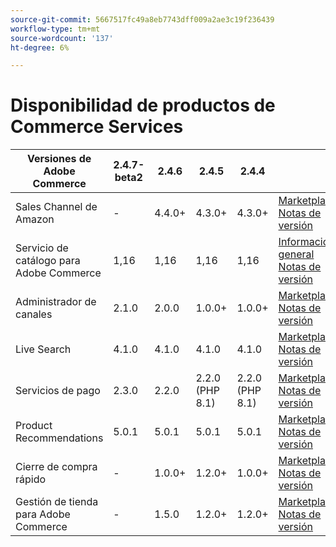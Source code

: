 ```yaml
---
source-git-commit: 5667517fc49a8eb7743dff009a2ae3c19f236439
workflow-type: tm+mt
source-wordcount: '137'
ht-degree: 6%

---
```

# Disponibilidad de productos de Commerce Services


<table style="table-layout:auto">
  <thead>
    <tr>
      <th>Versiones de Adobe Commerce</th>
      <th>2.4.7-beta2</th>
      <th>2.4.6</th>
      <th>2.4.5</th>
      <th>2.4.4</th>
      <th></th>
    </tr>
  </thead>
  <tbody>
      <tr>
          <td>Sales Channel de Amazon</td>
          <td>-</td>
          <td>4.4.0+</td>
          <td>4.3.0+</td>
          <td>4.3.0+</td>
          <td>
              <a href="https://commercemarketplace.adobe.com/magento-module-amazon.html">Marketplace</a><br/>
              <a href="https://experienceleague.adobe.com/docs/commerce-channels/amazon/release-notes.html">Notas de versión</a><br/>
          </td>
      </tr>
      <tr>
          <td>Servicio de catálogo para Adobe Commerce</td>
          <td>1,16</td>
          <td>1,16</td>
          <td>1,16</td>
          <td>1,16</td>
          <td>
              <a href="https://experienceleague.adobe.com/docs/commerce-merchant-services/catalog-service/guide-overview.html">Información general</a><br/>
              <a href="https://experienceleague.adobe.com/docs/commerce-merchant-services/catalog-service/release-notes.html">Notas de versión</a><br/>
          </td>
      </tr>
      <tr>
          <td>Administrador de canales</td>
          <td>2.1.0</td>
          <td>2.0.0</td>
          <td>1.0.0+</td>
          <td>1.0.0+</td>
          <td>
              <a href="https://commercemarketplace.adobe.com/magento-channel-manager.html">Marketplace</a><br/>
              <a href="https://experienceleague.adobe.com/docs/commerce-channels/channel-manager/release-notes.html">Notas de versión</a><br/>
          </td>
      </tr>
      <tr>
          <td>Live Search</td>
          <td>4.1.0</td>
          <td>4.1.0</td>
          <td>4.1.0</td>
          <td>4.1.0</td>
          <td>
              <a href="https://commercemarketplace.adobe.com/magento-live-search.html">Marketplace</a><br/>
              <a href="https://experienceleague.adobe.com/docs/commerce-merchant-services/live-search/release-notes.html">Notas de versión</a><br/>
          </td>
      </tr>
      <tr>
          <td>Servicios de pago</td>
          <td>2.3.0</td>
          <td>2.2.0</td>
          <td>2.2.0 (PHP 8.1)</td>
          <td>2.2.0 (PHP 8.1)</td>
          <td>
              <a href="https://commercemarketplace.adobe.com/magento-payment-services.html">Marketplace</a><br/>
              <a href="https://experienceleague.adobe.com/docs/commerce-merchant-services/payment-services/release-notes.html">Notas de versión</a><br/>
          </td>
      </tr>
      <tr>
          <td>Product Recommendations</td>
          <td>5.0.1</td>
          <td>5.0.1</td>
          <td>5.0.1</td>
          <td>5.0.1</td>
          <td>
              <a href="https://commercemarketplace.adobe.com/magento-product-recommendations.html">Marketplace</a><br/>
              <a href="https://experienceleague.adobe.com/docs/commerce-merchant-services/product-recommendations/release-notes.html">Notas de versión</a><br/>
          </td>
      </tr>
      <tr>
          <td>Cierre de compra rápido</td>
          <td>-</td>
          <td>1.0.0+</td>
          <td>1.2.0+</td>
          <td>1.0.0+</td>
          <td>
              <a href="https://commercemarketplace.adobe.com/magento-quick-checkout.html">Marketplace</a><br/>
              <a href="https://experienceleague.adobe.com/docs/commerce-merchant-services/product-recommendations/release-notes.html">Notas de versión</a><br/>
          </td>
      </tr>
      <tr>
          <td>Gestión de tienda para Adobe Commerce</td>
          <td>-</td>
          <td>1.5.0</td>
          <td>1.2.0+</td>
          <td>1.2.0+</td>
          <td>
              <a href="https://commercemarketplace.adobe.com/store-fulfillment-magento-walmart.html">Marketplace</a><br/>
              <a href="https://experienceleague.adobe.com/docs/commerce-merchant-services/store-fulfillment/release-notes.html">Notas de versión</a><br/>
          </td>
      </tr>
  </tbody>
</table>

